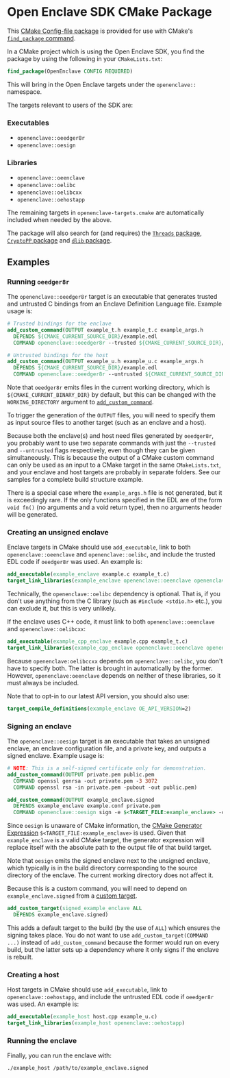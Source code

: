 Open Enclave SDK CMake Package
==============================

This [CMake Config-file package](https://cmake.org/cmake/help/latest/manual/cmake-packages.7.html)
is provided for use with CMake's
[`find_package` command](https://cmake.org/cmake/help/latest/command/find_package.html).

In a CMake project which is using the Open Enclave SDK, you find the package by
using the following in your `CMakeLists.txt`:

```cmake
find_package(OpenEnclave CONFIG REQUIRED)
```

This will bring in the Open Enclave targets under the `openenclave::` namespace.

The targets relevant to users of the SDK are:

### Executables

- `openenclave::oeedger8r`
- `openenclave::oesign`

### Libraries

- `openenclave::oeenclave`
- `openenclave::oelibc`
- `openenclave::oelibcxx`
- `openenclave::oehostapp`

The remaining targets in `openenclave-targets.cmake` are automatically included
when needed by the above.

The package will also search for (and requires) the
[`Threads` package](https://cmake.org/cmake/help/latest/module/FindThreads.html),
[`CryptoPP` package](https://www.cryptopp.com) and 
[`dlib` package](http://dlib.net).

Examples
--------

### Running `oeedger8r`

The `openenclave::oeedger8r` target is an executable that generates trusted and
untrusted C bindings from an Enclave Definition Language file. Example usage is:

```cmake
# Trusted bindings for the enclave
add_custom_command(OUTPUT example_t.h example_t.c example_args.h
  DEPENDS ${CMAKE_CURRENT_SOURCE_DIR}/example.edl
  COMMAND openenclave::oeedger8r --trusted ${CMAKE_CURRENT_SOURCE_DIR}/example.edl)

# Untrusted bindings for the host
add_custom_command(OUTPUT example_u.h example_u.c example_args.h
  DEPENDS ${CMAKE_CURRENT_SOURCE_DIR}/example.edl
  COMMAND openenclave::oeedger8r --untrusted ${CMAKE_CURRENT_SOURCE_DIR}/example.edl)
```

Note that `oeedger8r` emits files in the current working directory, which is
`${CMAKE_CURRENT_BINARY_DIR}` by default, but this can be changed with the
`WORKING_DIRECTORY` argument to
[`add_custom_command`](https://cmake.org/cmake/help/latest/command/add_custom_command.html).

To trigger the generation of the `OUTPUT` files, you will need to specify them
as input source files to another target (such as an enclave and a host).

Because both the enclave(s) and host need files generated by `oeedger8r`, you
probably want to use two separate commands with just the `--trusted` and
`--untrusted` flags respectively, even though they can be given simultaneously.
This is because the output of a CMake custom command can only be used as an
input to a CMake target in the same `CMakeLists.txt`, and your enclave and host
targets are probably in separate folders. See our samples for a complete build
structure example.

There is a special case where the `example_args.h` file is not generated, but it
is exceedingly rare. If the only functions specified in the EDL are of the form
`void fn()` (no arguments and a void return type), then no arguments header will
be generated.

### Creating an unsigned enclave

Enclave targets in CMake should use `add_executable`, link to both
`openenclave::oeenclave` and `openenclave::oelibc`, and include the trusted EDL
code if `oeedger8r` was used. An example is:

```cmake
add_executable(example_enclave example.c example_t.c)
target_link_libraries(example_enclave openenclave::oeenclave openenclave::oelibc)
```

Technically, the `openenclave::oelibc` dependency is optional. That is, if you
don't use anything from the C library (such as `#include <stdio.h>` etc.), you
can exclude it, but this is very unlikely.

If the enclave uses C++ code, it must link to both `openenclave::oeenclave` and
`openenclave::oelibcxx`:

```cmake
add_executable(example_cpp_enclave example.cpp example_t.c)
target_link_libraries(example_cpp_enclave openenclave::oeenclave openenclave::oelibcxx)
```

Because `openenclave:oelibccxx` depends on `openenclave::oelibc`, you don't have
to specify both. The latter is brought in automatically by the former. However,
`openenclave:oeenclave` depends on neither of these libraries, so it must always
be included.

Note that to opt-in to our latest API version, you should also use:

```cmake
target_compile_definitions(example_enclave OE_API_VERSION=2)
```

### Signing an enclave

The `openenclave::oesign` target is an executable that takes an unsigned
enclave, an enclave configuration file, and a private key, and outputs a signed
enclave. Example usage is:

```cmake
# NOTE: This is a self-signed certificate only for demonstration.
add_custom_command(OUTPUT private.pem public.pem
  COMMAND openssl genrsa -out private.pem -3 3072
  COMMAND openssl rsa -in private.pem -pubout -out public.pem)

add_custom_command(OUTPUT example_enclave.signed
  DEPENDS example_enclave example.conf private.pem
  COMMAND openenclave::oesign sign -e $<TARGET_FILE:example_enclave> -c ${CMAKE_CURRENT_SOURCE_DIR}/example.conf -k private.pem)
```

Since `oesign` is unaware of CMake information, the
[CMake Generator Expression](https://cmake.org/cmake/help/latest/manual/cmake-generator-expressions.7.html)
`$<TARGET_FILE:example_enclave>` is used. Given that `example_enclave` is a
valid CMake target, the generator expression will replace itself with the
absolute path to the output file of that build target.

Note that `oesign` emits the signed enclave next to the unsigned enclave, which
typically is in the build directory corresponding to the source directory of the
enclave. The current working directory does not affect it.

Because this is a custom command, you will need to depend on
`example_enclave.signed` from a
[custom target](https://cmake.org/cmake/help/latest/command/add_custom_target.html).

```cmake
add_custom_target(signed_example_enclave ALL
  DEPENDS example_enclave.signed)
```

This adds a default target to the build (by the use of `ALL`) which ensures the
signing takes place. You do not want to use `add_custom_target(COMMAND ...)`
instead of `add_custom_command` because the former would run on every build, but
the latter sets up a dependency where it only signs if the enclave is rebuilt.

### Creating a host

Host targets in CMake should use `add_executable`, link to
`openenclave::oehostapp`, and include the untrusted EDL code if `oeedger8r` was
used. An example is:

```cmake
add_executable(example_host host.cpp example_u.c)
target_link_libraries(example_host openenclave::oehostapp)
```

### Running the enclave

Finally, you can run the enclave with:

```sh
./example_host /path/to/example_enclave.signed
```
